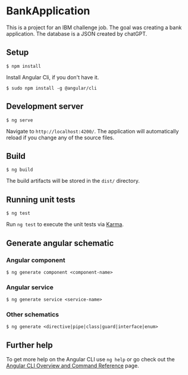 # BankApplication

  This is a project for an IBM challenge job. The goal was creating a bank application. The database is a JSON created by chatGPT.

## Setup
    $ npm install

  Install Angular Cli, if you don't have it.

    $ sudo npm install -g @angular/cli


## Development server
    $ ng serve
  
  Navigate to `http://localhost:4200/`. The application will automatically reload if you change any of the source files.

## Build
    $ ng build

  The build artifacts will be stored in the `dist/` directory.

## Running unit tests
    $ ng test
  
  Run `ng test` to execute the unit tests via [Karma](https://karma-runner.github.io).


## Generate angular schematic

### Angular component
    $ ng generate component <component-name>

### Angular service
    $ ng generate service <service-name>

### Other schematics
    $ ng generate <directive|pipe|class|guard|interface|enum>


## Further help

To get more help on the Angular CLI use `ng help` or go check out the [Angular CLI Overview and Command Reference](https://angular.io/cli) page.
